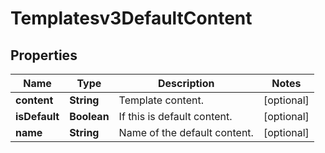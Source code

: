 

# Templatesv3DefaultContent


## Properties

| Name | Type | Description | Notes |
|------------ | ------------- | ------------- | -------------|
|**content** | **String** | Template content. |  [optional] |
|**isDefault** | **Boolean** | If this is default content. |  [optional] |
|**name** | **String** | Name of the default content. |  [optional] |



